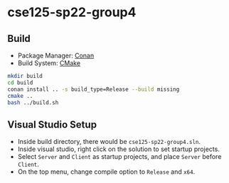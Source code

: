 # cse125-sp22-group4

## Build

- Package Manager: [Conan](https://conan.io/)
- Build System: [CMake](https://cmake.org/)

```bash
mkdir build
cd build
conan install .. -s build_type=Release --build missing
cmake ..
bash ../build.sh
```

## Visual Studio Setup

- Inside build directory, there would be `cse125-sp22-group4.sln`.
- Inside visual studio, right click on the solution to set startup projects.
- Select `Server` and `Client` as startup projects, and place `Server` before `Client`.
- On the top menu, change compile option to `Release` and `x64`.
